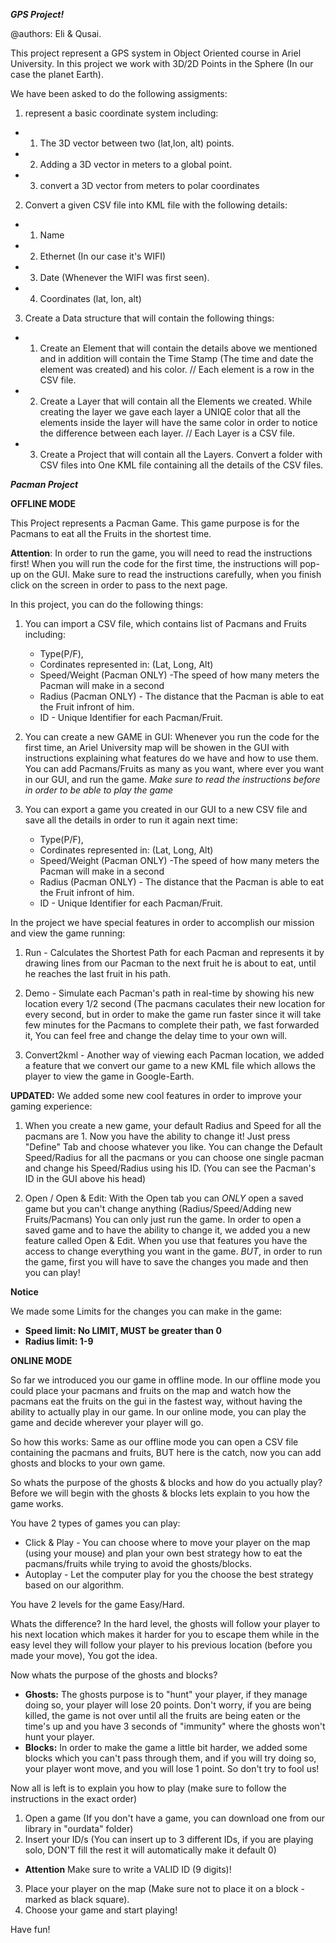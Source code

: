***GPS Project!***

@authors: Eli & Qusai.

This project represent a GPS system in Object Oriented course in Ariel University.
In this project we work with 3D/2D Points in the Sphere (In our case the planet Earth).

We have been asked to do the following assigments:

1. represent a basic coordinate system including:
 * 1. The 3D vector between two (lat,lon, alt) points.
 * 2. Adding a 3D vector in meters to a global point.
 * 3. convert a 3D vector from meters to polar coordinates

2. Convert a given CSV file into KML file with the following details:
 * 1. Name 
 * 2. Ethernet (In our case it's WIFI)
 * 3. Date (Whenever the WIFI was first seen).
 * 4. Coordinates (lat, lon, alt)

3. Create a Data structure that will contain the following things:
 * 1. Create an Element that will contain the details above we mentioned and in addition will
      contain the Time Stamp (The time and date the element was created) and his color.
      // Each element is a row in the CSV file.

 * 2. Create a Layer that will contain all the Elements we created. While creating the layer
      we gave each layer a UNIQE color that all the elements inside the layer will have the 
      same color in order to notice the difference between each layer.
      // Each Layer is a CSV file.

 * 3. Create a Project that will contain all the Layers. Convert a folder with CSV files into
      One KML file containing all the details of the CSV files.
      
***Pacman Project***

**OFFLINE MODE**

This Project represents a Pacman Game.
This game purpose is for the Pacmans to eat all the Fruits in the shortest time.

**Attention**:
In order to run the game, you will need to read the instructions first! 
When you will run the code for the first time, the instructions will pop-up on the GUI.
Make sure to read the instructions carefully, when you finish click on the screen in order to pass to the next page.

In this project, you can do the following things:

 1. You can import a CSV file, which contains list of Pacmans and Fruits including:
      - Type(P/F), 
      - Cordinates represented in: (Lat, Long, Alt)
      - Speed/Weight (Pacman ONLY) -The speed of how many meters the Pacman will make in a second
      - Radius (Pacman ONLY) - The distance that the Pacman is able to eat the Fruit infront of him.
      - ID - Unique Identifier for each Pacman/Fruit.
      
 2. You can create a new GAME in GUI:
      Whenever you run the code for the first time, an Ariel University map will be showen in the GUI with instructions
      explaining what features do we have and how to use them.
      You can add Pacmans/Fruits as many as you want, where ever you want in our GUI, and run the game.
      *Make sure to read the instructions before in order to be able to play the game*
      
 3. You can export a game you created in our GUI to a new CSV file and save all the details in order to run it again next time:
      - Type(P/F), 
      - Cordinates represented in: (Lat, Long, Alt)
      - Speed/Weight (Pacman ONLY) -The speed of how many meters the Pacman will make in a second
      - Radius (Pacman ONLY) - The distance that the Pacman is able to eat the Fruit infront of him.
      - ID - Unique Identifier for each Pacman/Fruit.
      
In the project we have special features in order to accomplish our mission and view the game running:

 1. Run - Calculates the Shortest Path for each Pacman and represents it by drawing lines from our Pacman to the next fruit
            he is about to eat, until he reaches the last fruit in his path.
 
 2. Demo - Simulate each Pacman's path in real-time by showing his new location every 1/2 second (The pacmans caculates their
             new location for every second, but in order to make the game run faster since it will take few minutes for the
             Pacmans to complete their path, we fast forwarded it,
             You can feel free and change the delay time to your own will.
 
 3. Convert2kml - Another way of viewing each Pacman location, we added a feature that we convert our game to a new KML file
                  which allows the player to view the game in Google-Earth.


**UPDATED:** 
We added some new cool features in order to improve your gaming experience:

1. When you create a new game, your default Radius and Speed for all the pacmans are 1. Now you have the ability to change it! Just press "Define" Tab and choose whatever you like.
You can change the Default Speed/Radius for all the pacmans or you can choose one single pacman and change his Speed/Radius using his ID. (You can see the Pacman's ID in the GUI above his head)

2. Open / Open & Edit: 
With the Open tab you can *ONLY* open a saved game but you can't change anything (Radius/Speed/Adding new Fruits/Pacmans) You can only just run the game. In order to open a saved game and to have the ability to change it, we added you a new feature called Open & Edit. When you use that features you have the access to change everything you want in the game. *BUT*, in order to run the game, first you will have to save the changes you made and then you can play!

**Notice**

We made some Limits for the changes you can make in the game:

- **Speed limit: No LIMIT, MUST be greater than 0**
- **Radius limit: 1-9**

**ONLINE MODE**

So far we introduced you our game in offline mode.
In our offline mode you could place your pacmans and fruits on the map and watch how the pacmans eat the fruits on the gui in the fastest way, without having the ability to actually play in our game. In our online mode, you can play the game and decide wherever your player will go.

So how this works:
Same as our offline mode you can open a CSV file containing the pacmans and fruits, BUT here is the catch, now you can add ghosts and blocks to your own game.

So whats the purpose of the ghosts & blocks and how do you actually play?
Before we will begin with the ghosts & blocks lets explain to you how the game works.

You have 2 types of games you can play:

- Click & Play - You can choose where to move your player on the map (using your mouse) and plan your own best strategy how to eat the pacmans/fruits while trying to avoid the ghosts/blocks.
- Autoplay - Let the computer play for you the choose the best strategy based on our algorithm.


You have 2 levels for the game Easy/Hard.


Whats the difference? In the hard level, the ghosts will follow your player to his next location which makes it harder for you to escape them while in the easy level they will follow your player to his previous location (before you made your move), You got the idea.

Now whats the purpose of the ghosts and blocks?

- **Ghosts:** The ghosts purpose is to "hunt" your player, if they manage doing so, your player will lose 20 points.
Don't worry, if you are being killed, the game is not over until all the fruits are being eaten or the time's up and you have 3 seconds of "immunity" where the ghosts won't hunt your player.
- **Blocks:** In order to make the game a little bit harder, we added some blocks which you can't pass through them, and if you will try doing so, your player wont move, and you will lose 1 point. So don't try to fool us!


Now all is left is to explain you how to play (make sure to follow the instructions in the exact order)
1. Open a game (If you don't have a game, you can download one from our library in "ourdata" folder)
2. Insert your ID/s (You can insert up to 3 different IDs, if you are playing solo, DON'T fill the rest it will automatically make it default 0)
- **Attention**
Make sure to write a VALID ID (9 digits)!
3. Place your player on the map (Make sure not to place it on a block - marked as black square).
4. Choose your game and start playing!


Have fun!




